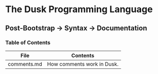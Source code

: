 # The Dusk Programming Language

## Post-Bootstrap -> Syntax -> Documentation

### Table of Contents

| File        | Contents                        |
| ----------- | ------------------------------- |
| comments.md | How comments work in Dusk.      |
